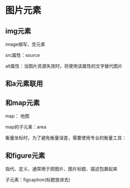 # 图片元素

## img元素

image缩写，空元素

src属性：source

alt属性：当图片资源失效时，将使用该属性的文字替代图片

## 和a元素联用

## 和map元素

map： 地图

map的子元素：area

衡量坐标时，为了避免衡量误差，需要使用专业的衡量工具：

## 和figure元素

指代、定义、通常用于把图片、图片标题、描述包裹起来

子元素：figcaption(标题放进去)